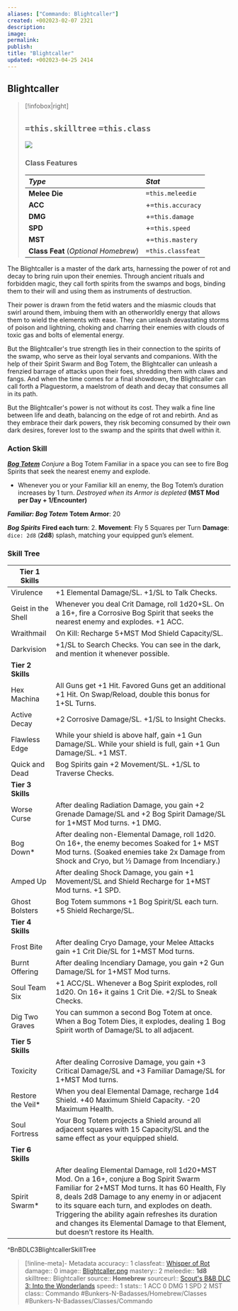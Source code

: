 ```yaml
---
aliases: ["Commando: Blightcaller"]
created: +002023-02-07 2321
description: 
image: 
permalink: 
publish: 
title: "Blightcaller"
updated: +002023-04-25 2414
---
```


## Blightcaller

>[!infobox|right]
>## `=this.skilltree` `=this.class`
>![](Bunkers%20and%20Badasses/Works%20in%20Progress/Markdown%20Conversions/Scouts%20DLCs%20Converted/Classes/Commando/zz-attachment/Blightcaller.png)
> ### Class Features
>
> | ***Type*** | ***Stat*** |
> |:---|:---|
> | **Melee Die** | `=this.meleedie` |
> | **ACC** | +`=this.accuracy`|
> | **DMG** | +`=this.damage` |
> | **SPD** | +`=this.speed` |
> | **MST** | +`=this.mastery` |
> | **Class Feat** (*Optional Homebrew*) | `=this.classfeat` |
>

The Blightcaller is a master of the dark arts, harnessing the power of rot and decay to bring ruin upon their enemies. Through ancient rituals and forbidden magic, they call forth spirits from the swamps and bogs, binding them to their will and using them as instruments of destruction.

Their power is drawn from the fetid waters and the miasmic clouds that swirl around them, imbuing them with an otherworldly energy that allows them to wield the elements with ease. They can unleash devastating storms of poison and lightning, choking and charring their enemies with clouds of toxic gas and bolts of elemental energy.

But the Blightcaller's true strength lies in their connection to the spirits of the swamp, who serve as their loyal servants and companions. With the help of their Spirit Swarm and Bog Totem, the Blightcaller can unleash a frenzied barrage of attacks upon their foes, shredding them with claws and fangs. And when the time comes for a final showdown, the Blightcaller can call forth a Plaguestorm, a maelstrom of death and decay that consumes all in its path.

But the Blightcaller's power is not without its cost. They walk a fine line between life and death, balancing on the edge of rot and rebirth. And as they embrace their dark powers, they risk becoming consumed by their own dark desires, forever lost to the swamp and the spirits that dwell within it.

### Action Skill

***[Bog Totem](Bog%20Totem.md)***
*Conjure* a Bog Totem Familiar in a space you can see to fire Bog Spirits that seek the nearest enemy and explode.
- Whenever you or your Familiar kill an enemy, the Bog Totem’s duration increases by 1 turn.
*Destroyed when its Armor is depleted*
**(MST Mod per Day + 1/Encounter)**

***Familiar: Bog Totem***
**Totem Armor**: 20

***Bog Spirits***
**Fired each turn**: 2.
**Movement**: Fly 5 Squares per Turn
**Damage**: `dice: 2d8` (**2d8**) splash, matching your equipped gun’s element.

### Skill Tree

| Tier 1 Skills |  |
|---|---|
| Virulence | +1 Elemental Damage/SL. +1/SL to Talk Checks. |
| Geist in the Shell | Whenever you deal Crit Damage, roll 1d20+SL. On a 16+, fire a Corrosive Bog Spirit that seeks the nearest enemy and explodes. +1 ACC. |
| Wraithmail | On Kill: Recharge 5+MST Mod Shield Capacity/SL.  |
| Darkvision | +1/SL to Search Checks. You can see in the dark, and mention it whenever possible. |
| **Tier 2 Skills** |  |
| Hex Machina | All Guns get +1 Hit. Favored Guns get an additional +1 Hit. On Swap/Reload, double this bonus for 1+SL Turns. |
| Active Decay | +2 Corrosive Damage/SL. +1/SL to Insight Checks. |
| Flawless Edge | While your shield is above half, gain +1 Gun Damage/SL.  While your shield is full, gain +1 Gun Damage/SL. +1 MST. |
| Quick and Dead | Bog Spirits gain +2 Movement/SL. +1/SL to Traverse Checks. |
| **Tier 3 Skills** |  |
| Worse Curse | After dealing Radiation Damage, you gain +2 Grenade Damage/SL and +2 Bog Spirit Damage/SL for 1+MST Mod turns. +1 DMG. |
| Bog Down\* | After dealing non-Elemental Damage, roll 1d20. On 16+, the enemy becomes Soaked for 1+ MST Mod turns.  (Soaked enemies take 2x Damage from Shock and Cryo, but ½ Damage from Incendiary.) |
| Amped Up | After dealing Shock Damage, you gain +1 Movement/SL and Shield Recharge for 1+MST Mod turns. +1 SPD. |
| Ghost Bolsters | Bog Totem summons +1 Bog Spirit/SL each turn. +5 Shield Recharge/SL. |
| **Tier 4 Skills** |  |
| Frost Bite | After dealing Cryo Damage, your Melee Attacks gain +1 Crit Die/SL for 1+MST Mod turns. |
| Burnt Offering | After dealing Incendiary Damage, you gain +2 Gun Damage/SL for 1+MST Mod turns. |
| Soul Team Six | +1 ACC/SL. Whenever a Bog Spirit explodes, roll 1d20. On 16+ it gains 1 Crit Die. +2/SL to Sneak Checks. |
| Dig Two Graves | You can summon a second Bog Totem at once. When a Bog Totem Dies, it explodes, dealing 1 Bog Spirit worth of Damage/SL to all adjacent. |
| **Tier 5 Skills** |  |
| Toxicity | After dealing Corrosive Damage, you gain +3 Critical Damage/SL and +3 Familiar Damage/SL for 1+MST Mod turns. |
| Restore the Veil\* | When you deal Elemental Damage, recharge 1d4 Shield.  +40 Maximum Shield Capacity. -20 Maximum Health. |
| Soul Fortress | Your Bog Totem projects a Shield around all adjacent squares with 15 Capacity/SL and the same effect as your equipped shield. |
| **Tier 6 Skills** |  |
| Spirit Swarm\* | After dealing Elemental Damage, roll 1d20+MST Mod. On a 16+, conjure a Bog Spirit Swarm Familiar for 2+MST Mod turns. It has 60 Health, Fly 8, deals 2d8 Damage to any enemy in or adjacent to its square each turn, and explodes on death.  Triggering the ability again refreshes its duration and changes its Elemental Damage to that Element, but doesn’t restore its Health. |
^BnBDLC3BlightcallerSkillTree

>[!inline-meta]- Metadata
> accuracy:: 1
> classfeat:: [Whisper of Rot](Whisper-of-Rot.md)
> damage:: 0
> image:: [Blightcaller.png](Bunkers%20and%20Badasses/Works%20in%20Progress/Markdown%20Conversions/Scouts%20DLCs%20Converted/Classes/Commando/zz-attachment/Blightcaller.png)
> mastery:: 2
> meleedie:: **1d8**
> skilltree:: Blightcaller
> source:: **Homebrew**
> sourceurl:: [Scout's B&B DLC 3: Into the Wonderlands](https://docs.google.com/document/d/1MLOgrWwcLNTnP9PuXrKiLImy7SUh4hXO8arVUAlmdp0/edit)
> speed:: 1
> stats:: 1 ACC 0 DMG 1 SPD 2 MST
> class:: Commando
 #Bunkers-N-Badasses/Homebrew/Classes #Bunkers-N-Badasses/Classes/Commando
